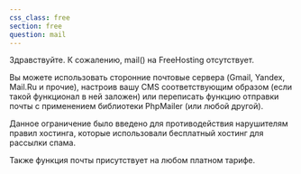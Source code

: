 ```yaml
---
css_class: free
section: free
question: mail
---
```

Здравствуйте. К сожалению, mail() на FreeHosting отсутствует. 

Вы можете использовать сторонние почтовые сервера (Gmail, Yandex, Mail.Ru и прочие), настроив вашу CMS соответствующим образом (если такой функционал в ней заложен) или переписать функцию отправки почты с применением библиотеки PhpMailer (или любой другой).

Данное ограничение было введено для противодействия нарушителям правил хостинга, которые использовали бесплатный хостинг для рассылки спама.

Также функция почты присутствует на любом платном тарифе.